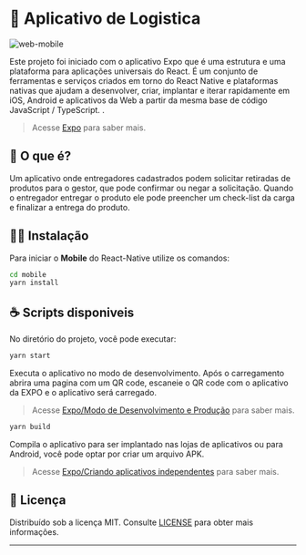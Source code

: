 # 🚚 Aplicativo de Logistica



![web-mobile](https://raw.githubusercontent.com/WallaceRamos/wallaceramos.github.io/master/img/logistica.png)


Este projeto foi iniciado com o aplicativo Expo  que é uma estrutura e uma plataforma para aplicações universais do React. É um conjunto de ferramentas e serviços criados em torno do React Native e plataformas nativas que ajudam a desenvolver, criar, implantar e iterar rapidamente em iOS, Android e aplicativos da Web a partir da mesma base de código JavaScript / TypeScript. .

> Acesse  [Expo](https://docs.expo.io/) para saber mais.

## 🤔 O que é?

Um aplicativo onde entregadores cadastrados podem solicitar retiradas de produtos para o gestor, que pode confirmar ou negar a solicitação. Quando o entregador entregar o produto ele pode preencher um check-list da carga e finalizar a entrega do produto.

## 👨‍💻 Instalação
<!-- Configure o MongoDB e atualize a string de conexão com seu `User:Senha` no arquivo `index.js`.  
Para instalar as dependências e executar o **Servidor** (modo desenvolvimento), clone o projeto em seu computador e em seguida execute:
```bash
cd backend
yarn install
yarn dev
``` -->
Para iniciar o **Mobile** do React-Native utilize os comandos:
```bash
cd mobile
yarn install
```


## ☕ Scripts disponiveis

No diretório do projeto, você pode executar:

```bash
yarn start
```
Executa o aplicativo no modo de desenvolvimento.
Após o carregamento abrira uma pagina com um QR code, escaneie o QR code com o aplicativo da EXPO e o aplicativo será carregado.
> Acesse  [Expo/Modo de Desenvolvimento e Produção](https://docs.expo.io/workflow/development-mode/) para saber mais.

```bash
yarn build
```
Compila o aplicativo para ser implantado nas lojas de aplicativos ou para Android, você pode optar por criar um arquivo APK.

> Acesse  [Expo/Criando aplicativos independentes](https://docs.expo.io/distribution/building-standalone-apps/) para saber mais.


## 📝 Licença

Distribuído sob a licença MIT. Consulte [LICENSE](LICENSE) para obter mais informações.
 
--- 

